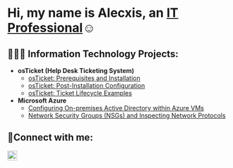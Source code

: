 <h1>Hi, my name is Alecxis, an <a href="https://linkedin.com/in/alecxiskelly">IT Professional</a>☺</h1>

<h2>👩🏽‍💻 Information Technology Projects:</h2>

- <b>osTicket (Help Desk Ticketing System)</b>
  - [osTicket: Prerequisites and Installation](https://github.com/alecxkelly/osticket-prereqs)
  - [osTicket: Post-Installation Configuration](https://github.com/alecxkelly/post-install-config/edit/patch-3/README.md)
  - [osTicket: Ticket Lifecycle Examples](https://github.com/joshmadakorcc/ticket-lifecycle)
- <b>Microsoft Azure</b>
  - [Configuring On-premises Active Directory within Azure VMs](https://github.com/alecxkelly/configure-ad)
  - [Network Security Groups (NSGs) and Inspecting Network Protocols](https://github.com/alecxkelly/azure-network-protocols)

<h2>📲Connect with me:</h2>

[<img align="left" alt="Alecxis Kwelly | LinkedIn" width="22px" src="https://cdn.jsdelivr.net/npm/simple-icons@v3/icons/linkedin.svg" />][linkedin]

[linkedin]: https://linkedin.com/in/alecxiskelly

